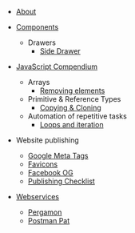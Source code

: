 <!-- docs/_sidebar.md -->

* [About](/)
* [Components](components/_getting-started.md)
    * Drawers
         * [Side Drawer](components/side-drawer.md)

* [JavaScript Compendium](javascript-compendium/_getting-started.md)
    * Arrays
        * [Removing elements](javascript-compendium/array-removing-elements.md)
    * Primitive & Reference Types
        * [Copying & Cloning](javascript-compendium/copying-cloning.md)
    * Automation of repetitive tasks
        * [Loops and iteration](javascript-compendium/loops-and-iteration.md)

* Website publishing
    * [Google Meta Tags](website-publishing/google.md)
    * [Favicons](website-publishing/favicons.md)
    * [Facebook OG](website-publishing/facebook-og.md)
    * [Publishing Checklist](website-publishing/checklist.md)

* [Webservices](webservices/index.md)
    * [Pergamon](webservices/pergamon.md)
    * [Postman Pat](webservices/postmanpat.md)